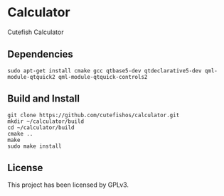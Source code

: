 # Calculator

Cutefish Calculator

## Dependencies

```shell
sudo apt-get install cmake gcc qtbase5-dev qtdeclarative5-dev qml-module-qtquick2 qml-module-qtquick-controls2
```

## Build and Install

```
git clone https://github.com/cutefishos/calculator.git
mkdir ~/calculator/build
cd ~/calculator/build
cmake ..
make
sudo make install
```

## License

This project has been licensed by GPLv3.
